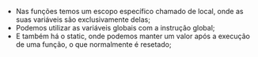 * Nas funções temos um escopo específico chamado de local, onde as suas variáveis são exclusivamente delas;
* Podemos utilizar as variáveis globais com a instrução global;
* E também há o static, onde podemos manter um valor após a execução de uma função, o que normalmente é resetado;